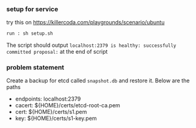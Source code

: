 ### setup for service 

try this on https://killercoda.com/playgrounds/scenario/ubuntu

```sh
run : sh setup.sh

```
The script should output ``` localhost:2379 is healthy: successfully committed proposal: ``` at the end of script

### problem statement

Create a backup for etcd called ``` snapshot.db ``` and restore it. Below are the paths
- endpoints: localhost:2379
- cacert: ${HOME}/certs/etcd-root-ca.pem
- cert: ${HOME}/certs/s1.pem
- key: ${HOME}/certs/s1-key.pem

